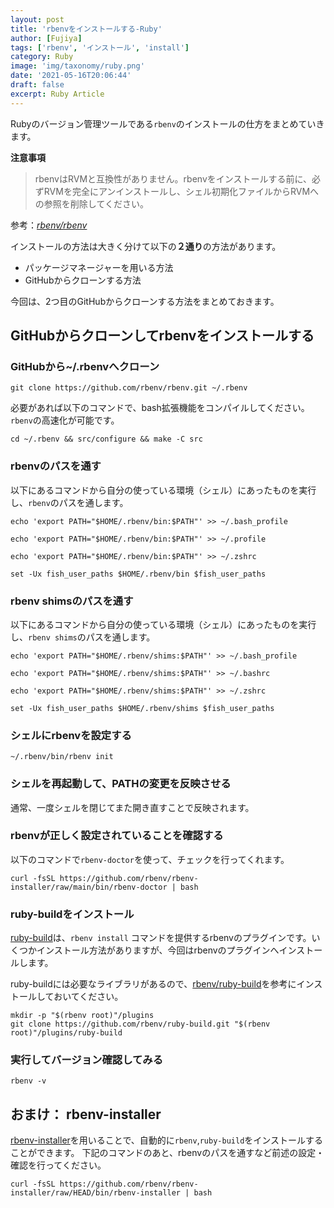 ```yaml
---
layout: post
title: 'rbenvをインストールする-Ruby'
author: [Fujiya]
tags: ['rbenv', 'インストール', 'install']
category: Ruby
image: 'img/taxonomy/ruby.png'
date: '2021-05-16T20:06:44'
draft: false
excerpt: Ruby Article
---
```



Rubyのバージョン管理ツールである`rbenv`のインストールの仕方をまとめていきます。

**注意事項**
> rbenvはRVMと互換性がありません。rbenvをインストールする前に、必ずRVMを完全にアンインストールし、シェル初期化ファイルからRVMへの参照を削除してください。

参考：*[rbenv/rbenv](https://github.com/rbenv/rbenv#installation)*

インストールの方法は大きく分けて以下の**２通り**の方法があります。

- パッケージマネージャーを用いる方法
- GitHubからクローンする方法

今回は、2つ目のGitHubからクローンする方法をまとめておきます。

## GitHubからクローンしてrbenvをインストールする

### GitHubから~/.rbenvへクローン
```bash:title=command
git clone https://github.com/rbenv/rbenv.git ~/.rbenv
```
必要があれば以下のコマンドで、bash拡張機能をコンパイルしてください。`rbenv`の高速化が可能です。
```bash:title=command
cd ~/.rbenv && src/configure && make -C src
```

### rbenvのパスを通す

以下にあるコマンドから自分の使っている環境（シェル）にあったものを実行し、`rbenv`のパスを通します。

```bash:title=bash
echo 'export PATH="$HOME/.rbenv/bin:$PATH"' >> ~/.bash_profile
```
```bash:title=Ubuntu Desktop
echo 'export PATH="$HOME/.rbenv/bin:$PATH"' >> ~/.profile
```
```bash:title=Zsh
echo 'export PATH="$HOME/.rbenv/bin:$PATH"' >> ~/.zshrc
```
```bash:title=Fish shell
set -Ux fish_user_paths $HOME/.rbenv/bin $fish_user_paths
```

### rbenv shimsのパスを通す

以下にあるコマンドから自分の使っている環境（シェル）にあったものを実行し、`rbenv shims`のパスを通します。

```bash:title=bash
echo 'export PATH="$HOME/.rbenv/shims:$PATH"' >> ~/.bash_profile
```
```bash:title=Ubuntu Desktop
echo 'export PATH="$HOME/.rbenv/shims:$PATH"' >> ~/.bashrc
```
```bash:title=Zsh
echo 'export PATH="$HOME/.rbenv/shims:$PATH"' >> ~/.zshrc
```
```bash:title=Fish shell
set -Ux fish_user_paths $HOME/.rbenv/shims $fish_user_paths
```

### シェルにrbenvを設定する
```bash:title=command
~/.rbenv/bin/rbenv init
```

### シェルを再起動して、PATHの変更を反映させる

通常、一度シェルを閉じてまた開き直すことで反映されます。

### rbenvが正しく設定されていることを確認する
以下のコマンドで`rbenv-doctor`を使って、チェックを行ってくれます。
```bash:title=command
curl -fsSL https://github.com/rbenv/rbenv-installer/raw/main/bin/rbenv-doctor | bash
```

### ruby-buildをインストール
[ruby-build](https://github.com/rbenv/ruby-build#readme)は、`rbenv install` コマンドを提供するrbenvのプラグインです。いくつかインストール方法がありますが、今回はrbenvのプラグインへインストールします。

ruby-buildには必要なライブラリがあるので、[rbenv/ruby-build](https://github.com/rbenv/ruby-build/wiki#suggested-build-environment)を参考にインストールしておいてください。

```bash:title=command
mkdir -p "$(rbenv root)"/plugins
git clone https://github.com/rbenv/ruby-build.git "$(rbenv root)"/plugins/ruby-build
```

### 実行してバージョン確認してみる
```bash:title=command
rbenv -v
```

## おまけ： rbenv-installer

[rbenv-installer](https://github.com/rbenv/rbenv-installer#rbenv-installer)を用いることで、自動的に`rbenv`,`ruby-build`をインストールすることができます。
下記のコマンドのあと、rbenvのパスを通すなど前述の設定・確認を行ってください。

```bash:title=bash
curl -fsSL https://github.com/rbenv/rbenv-installer/raw/HEAD/bin/rbenv-installer | bash
```